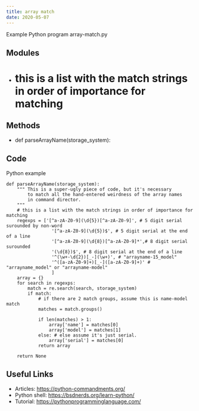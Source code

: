 ```yaml
---
title: array match
date: 2020-05-07
---
```

Example Python program array-match.py

## Modules

* # this is a list with the match strings in order of importance for matching

## Methods

* def parseArrayName(storage_system):

## Code

Python example

    def parseArrayName(storage_system):
        """ This is a super-ugly piece of code, but it's necessary 
            to match all the hand-entered weirdness of the array names
            in command director.
        """
        # this is a list with the match strings in order of importance for matching
        regexps = ['[^a-zA-Z0-9](\d{5})[^a-zA-Z0-9]', # 5 digit serial surounded by non-word
                     '[^a-zA-Z0-9](\d{5})$', # 5 digit serial at the end of a line
                     '[^a-zA-Z0-9](\d{8})[^a-zA-Z0-9]*',# 8 digit serial surounded
                     '(\d{8})$', # 8 digit serial at the end of a line
                     '^(\w+-\d{2})[_-](\w+)', # "arrayname-15_model"
                     '^([a-zA-Z0-9]+)[_-]([a-zA-Z0-9]+)' # "arrayname_model" or "arrayname-model"
                     ]
        array = {}
        for search in regexps:
            match = re.search(search, storage_system)
            if match:
                # if there are 2 match groups, assume this is name-model match
                matches = match.groups()
    
                if len(matches) > 1:
                    array['name'] = matches[0]
                    array['model'] = matches[1]
                else: # else assume it's just serial.
                    array['serial'] = matches[0]
                return array
        
        return None

## Useful Links

- Articles: https://python-commandments.org/
- Python shell: https://bsdnerds.org/learn-python/
- Tutorial: https://pythonprogramminglanguage.com/
